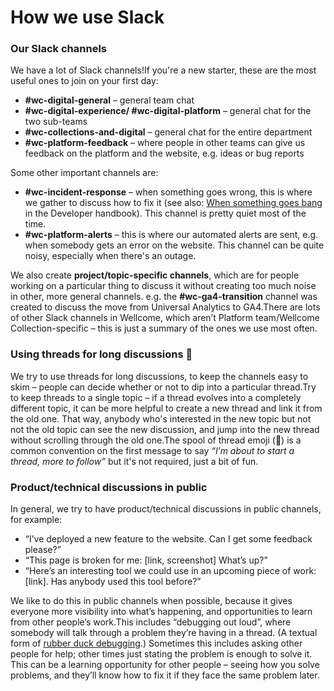 # How we use Slack

### Our Slack channels <a href="#our-slack-channels" id="our-slack-channels"></a>

We have a lot of Slack channels!If you're a new starter, these are the most useful ones to join on your first day:

* **#wc-digital-general** – general team chat
* **#wc-digital-experience/ #wc-digital-platform** – general chat for the two sub-teams
* **#wc-collections-and-digital** – general chat for the entire department
* **#wc-platform-feedback** – where people in other teams can give us feedback on the platform and the website, e.g. ideas or bug reports

Some other important channels are:

* **#wc-incident-response** – when something goes wrong, this is where we gather to discuss how to fix it (see also: [When something goes bang](https://app.gitbook.com/s/DPDDj27NI2F2kPukWrC1/incident-management/incident-response-process) in the Developer handbook). This channel is pretty quiet most of the time.
* **#wc-platform-alerts** – this is where our automated alerts are sent, e.g. when somebody gets an error on the website. This channel can be quite noisy, especially when there's an outage.

We also create **project/topic-specific channels**, which are for people working on a particular thing to discuss it without creating too much noise in other, more general channels. e.g. the **#wc-ga4-transition** channel was created to discuss the move from Universal Analytics to GA4.There are lots of other Slack channels in Wellcome, which aren’t Platform team/Wellcome Collection-specific – this is just a summary of the ones we use most often.

### Using threads for long discussions 🧵 <a href="#using-threads-for-long-discussions" id="using-threads-for-long-discussions"></a>

We try to use threads for long discussions, to keep the channels easy to skim – people can decide whether or not to dip into a particular thread.Try to keep threads to a single topic – if a thread evolves into a completely different topic, it can be more helpful to create a new thread and link it from the old one. That way, anybody who's interested in the new topic but not not the old topic can see the new discussion, and jump into the new thread without scrolling through the old one.The spool of thread emoji (🧵) is a common convention on the first message to say _“I’m about to start a thread, more to follow”_ but it's not required, just a bit of fun.

### Product/technical discussions in public <a href="#product-technical-discussions-in-public" id="product-technical-discussions-in-public"></a>

In general, we try to have product/technical discussions in public channels, for example:

* “I’ve deployed a new feature to the website. Can I get some feedback please?”
* “This page is broken for me: \[link, screenshot] What’s up?”
* “Here’s an interesting tool we could use in an upcoming piece of work: \[link]. Has anybody used this tool before?”

We like to do this in public channels when possible, because it gives everyone more visibility into what’s happening, and opportunities to learn from other people’s work.This includes “debugging out loud”, where somebody will talk through a problem they’re having in a thread. (A textual form of [rubber duck debugging](https://en.wikipedia.org/wiki/Rubber\_duck\_debugging).) Sometimes this includes asking other people for help; other times just stating the problem is enough to solve it. This can be a learning opportunity for other people – seeing how you solve problems, and they’ll know how to fix it if they face the same problem later.
